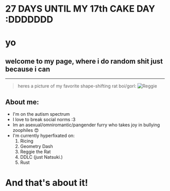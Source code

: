 # 27 DAYS UNTIL MY 17th CAKE DAY :DDDDDDD

# yo

## welcome to my page, where i do random shit just because i can
---
> heres a picture of my favorite shape-shifting rat boi/gorl:
![Reggie](https://media.tenor.com/bU21Wl_xfU8AAAAC/tf2gplus-gplus.gif)

## About me:
- I'm on the autism spectrum
- I love to break social norms :3
- Im an asexual/omniromantic/pangender furry who takes joy in bullying zoophiles 😍
- I'm currently hyperfixated on:
  1) Ricing
  2) Geometry Dash
  3) Reggie the Rat 
  4) DDLC (just Natsuki.)
  5) Rust

# And that's about it!
